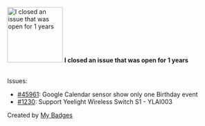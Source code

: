 <img src="https://github.com/my-badges/my-badges/blob/master/src/all-badges/old-issue/old-issue-1.png?raw=true" alt="I closed an issue that was open for 1 years" title="I closed an issue that was open for 1 years" width="128">
<strong>I closed an issue that was open for 1 years</strong>
<br><br>

Issues:

- <a href="https://github.com/home-assistant/core/issues/45961">#45961</a>: Google Calendar sensor show only one Birthday event
- <a href="https://github.com/esphome/feature-requests/issues/1230">#1230</a>: Support Yeelight Wireless Switch S1 - YLAI003


Created by <a href="https://github.com/my-badges/my-badges">My Badges</a>